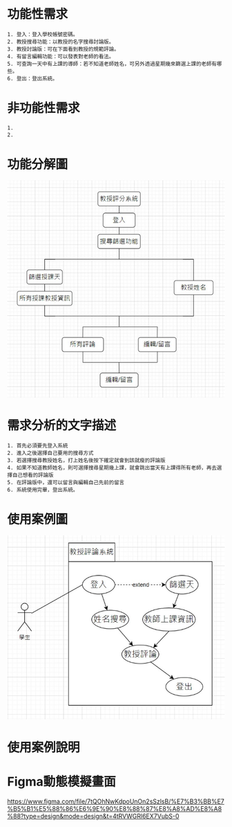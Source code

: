 # 功能性需求
```big zone
1. 登入：登入學校帳號密碼。
2. 教授搜尋功能：以教授的名字搜尋討論版。
3. 教授討論版：可在下面看到教授的規範評論。
4. 有留言編輯功能：可以發表對老師的看法。
5. 可查詢一天中有上課的導師：若不知道老師姓名，可另外透過星期幾來篩選上課的老師有哪些。
6. 登出：登出系統。
```

# 非功能性需求
```big zone
1. 
2. 
```

# 功能分解圖
![功能分解圖](功能分解圖.jpg "功能分解圖")

# 需求分析的文字描述
```big zone
1. 首先必須要先登入系統
2. 進入之後選擇自己要用的搜尋方式
3. 若選擇搜尋教授姓名，打上姓名後按下確定就會到該就瘦的評論版
4. 如果不知道教師姓名，則可選擇搜尋星期幾上課，就會跳出當天有上課得所有老師，再去選擇自己想看的評論版
5. 在評論版中，還可以留言與編輯自己先前的留言
6. 系統使用完畢，登出系統。
```


# 使用案例圖
![使用案例圖](使用案例圖.jpg "使用案例圖")

# 使用案例說明

# Figma動態模擬畫面
https://www.figma.com/file/7tQOhNwKdpoUnOn2sSzlsB/%E7%B3%BB%E7%B5%B1%E5%88%86%E6%9E%90%E8%88%87%E8%A8%AD%E8%A8%88?type=design&mode=design&t=4tRVWGRl6EX7VubS-0
